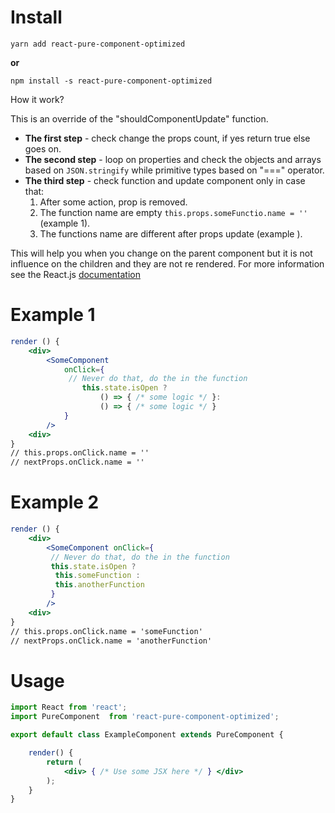 # Install

    yarn add react-pure-component-optimized


**or**

    npm install -s react-pure-component-optimized



How it work?

This is an override of the "shouldComponentUpdate" function.
- **The first step** - check change the props count, if yes return true else goes on.
- **The second step** -  loop on properties and check the objects and arrays based on `JSON.stringify` while primitive types based on "===" operator.
- **The third step** - check function and update component only in case that:
	1. After some action, prop is removed.
	2. The function name are empty `this.props.someFunctio.name = ''` (example 1).
	3. The functions name are different after props update (example ).

This will help you when you change on the parent component but it is not influence on the children and they are not re rendered. For more information see the React.js  [documentation](https://reactjs.org/docs/react-component.html) 

# Example 1

```jsx
render () {
    <div> 
        <SomeComponent
            onClick={
             // Never do that, do the in the function
                this.state.isOpen ? 
                    () => { /* some logic */ }:
                    () => { /* some logic */ }
            }
        />
    <div>
}
// this.props.onClick.name = ''
// nextProps.onClick.name = ''
```   
# Example 2
```jsx
render () {
    <div> 
        <SomeComponent onClick={
         // Never do that, do the in the function
         this.state.isOpen ? 
          this.someFunction : 
          this.anotherFunction
         } 
        />
    <div>
}
// this.props.onClick.name = 'someFunction'
// nextProps.onClick.name = 'anotherFunction'
```

# Usage
```jsx
import React from 'react';
import PureComponent  from 'react-pure-component-optimized';

export default class ExampleComponent extends PureComponent {

    render() {
        return (
            <div> { /* Use some JSX here */ } </div>
        );
    }
}
```
